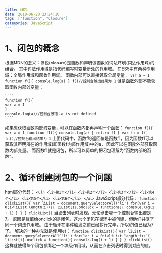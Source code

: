 ```yaml
---
title: 闭包
date: 2018-06-20 23:24:10
tags: ["function", "Closure"]
categories: JavaScript
---
```


# 1、闭包的概念
根据MDN的定义：闭包(closure)是函数和声明该函数的词法环境(词法作用域)的组合。
其中词法作用域是指代码编写时变量所处的作用域。
在ES5中有两种作用域：全局作用域和函数作用域。
函数内部可以直接读取全局变量：
    ````
    var a = 1
    function f(){
    console.log(a)
    }
    f()//控制台输出结果为 1
    ````
但是函数外部不能获取函数内部的变量：
<!-- more -->
    ````
    function f(){
    var a = 1
    }
    console.log(a)//控制台报错：a is not defined
    ````
如果想获取函数内部的变量，可以在函数内部再声明一个函数：
    ````
    function f(){
      var a = 1
       function f1(){
         console.log(a)
       }
      return f1
    }
    var fn = f()
    fn()//控制台输出结果为 1
    ````
上面代码中，函数f的返回值是函数f1，因为函数f1可以获取其声明所在的作用域(即函数f内部作用域)中的a，
因此可以在函数外部获取函数内部变量。
而函数f1就是闭包，所以可以简单的把闭包理解为“函数内部的函数”。

# 2、循环创建闭包的一个问题
html部分代码：
    ````
    <ul>
      <li>第1个</li>
      <li>第2个</li>
      <li>第3个</li>
      <li>第4个</li>
      <li>第5个</li>
      <li>第6个</li>
    </ul>
    ````
JavaScript部分代码：
    ````
    function clickList(){
        var liList = document.querySelectorAll('li')
        for(var i = 0;i<liList.length;i++){
               liList[i].onclick = function(){
               console.log(i + 1)
               }
        }
    }
    clickList()
    ````
当点击列表时发现，无论点击哪一个控制台输出都是 7。
原因是赋值给onclick的是闭包，这六个闭包在循环中被创建，但他们共享了同一个词法作用域。
由于循环在事件触发之前已经执行完毕，所以i的值已经为7了。
解决的一种办法就是使用let：
    ````
    function clickList(){
        var liList = document.querySelectorAll('li')
        for(let i = 0;i<liList.length;i++){
               liList[i].onclick = function(){
               console.log(i + 1)
               }
        }
    }
    clickList()
    ````
这样就使得每个闭包都绑定一个块级作用域，从而在点击列表时得到对应的值。
